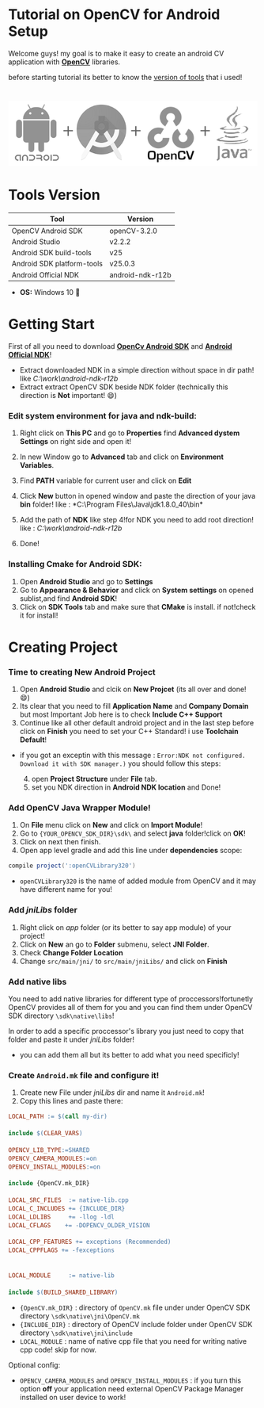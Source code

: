 # Tutorial on OpenCV for Android Setup

Welcome guys!
my goal is to make it easy to create an android CV application with **[OpenCV](http://opencv.org/)** libraries.

before starting tutorial its better to know the [version of tools](#tools-version) that i used!

#

![OpenCV for Android](/images/LOGO.png)

# Tools Version

Tool | Version
------------ | -------------
OpenCV Android SDK | openCV-3.2.0
Android Studio | v2.2.2
Android SDK build-tools | v25
Android SDK platform-tools | v25.0.3
Android Official NDK | android-ndk-r12b

* **OS:** Windows 10 :shit:

# Getting Start

First of all you need to download [**OpenCv Android SDK**](http://opencv.org/downloads.html) and [**Android Official NDK**](https://developer.android.com/ndk/downloads/index.html)!
* Extract downloaded NDK in a simple direction without  space in dir path! like *C:\work\android-ndk-r12b*
* Extract extract OpenCV SDK beside NDK folder (technically this direction is **Not** important! :smile:)

### Edit system environment for java and ndk-build:

1. Right click on **This PC** and go to **Properties** find **Advanced dystem Settings** on right side and open it!
2. In new Window go to **Advanced** tab and click on **Environment Variables**.
3. Find **PATH** variable for current user and click on **Edit**
4. Click **New** button in opened window and paste the direction of your java **bin** folder! like : *C:\Program Files\Java\jdk1.8.0_40\bin\*

5. Add the path of **NDK** like step 4!for NDK you need to add root direction! like : *C:\work\android-ndk-r12b*
6. Done!

### Installing Cmake for Android SDK:

1. Open **Android Studio** and go to **Settings**
2. Go to **Appearance & Behavior** and click on **System settings** on opened sublist,and find **Android SDK**!
3. Click on **SDK Tools** tab and make sure that **CMake** is install. if not!check it for install!

# Creating Project

### Time to creating New Android Project

1. Open **Android Studio** and clcik on **New Projcet** (its all over and done! :smile:)
2. Its clear that you need to fill **Application Name** and **Company Domain** but most Important Job here is to check **Include C++ Support**
3. Continue like all other default android project and in the last step before click on **Finish** you need to set your C++ Standard! i use **Toolchain Default**!

* if you got an exceptin with this message : ``Error:NDK not configured. 
Download it with SDK manager.)`` you should follow this steps:

  4. open **Project Structure** under **File** tab.
  5. set you NDK direction in **Android NDK location** and Done!

### Add OpenCV Java Wrapper Module!

1. On **File** menu click on **New** and click on **Import Module**!
2. Go to ` {YOUR_OPENCV_SDK_DIR}\sdk\ ` and select **java** folder!click on **OK**!
3. Click on next then finish.
4. Open app level gradle and add this line under **dependencies** scope:

```gradle
compile project(':openCVLibrary320')

```
* `openCVLibrary320` is the name of added module from OpenCV and it may have different name for you!

### Add *jniLibs* folder

1. Right click on *app* folder (or its better to say app module) of your project!
2. Click on **New** an go to **Folder** submenu, select **JNI Folder**.
3. Check **Change Folder Location**
4. Change `src/main/jni/` to `src/main/jniLibs/` and click on **Finish**

### Add native libs

You need to add native libraries for different type of proccessors!fortunetly OpenCV provides all of them for you and you can find them under OpenCV SDK directory `\sdk\native\libs`!

In order to add a specific proccessor's library you just need to copy that folder and paste it under *jniLibs* folder!

* you can add them all but its better to add what you need specificly!

### Create `Android.mk` file and configure it!

1. Create new File under *jniLibs* dir and name it `Android.mk`!
2. Copy this lines and paste there:

```mk
LOCAL_PATH := $(call my-dir)

include $(CLEAR_VARS)

OPENCV_LIB_TYPE:=SHARED
OPENCV_CAMERA_MODULES:=on
OPENCV_INSTALL_MODULES:=on

include {OpenCV.mk_DIR}

LOCAL_SRC_FILES  := native-lib.cpp
LOCAL_C_INCLUDES += {INCLUDE_DIR}
LOCAL_LDLIBS     += -llog -ldl
LOCAL_CFLAGS    += -DOPENCV_OLDER_VISION

LOCAL_CPP_FEATURES += exceptions (Recommended)
LOCAL_CPPFLAGS += -fexceptions


LOCAL_MODULE     := native-lib

include $(BUILD_SHARED_LIBRARY)
```

* `{OpenCV.mk_DIR}` : directory of `OpenCV.mk` file under under OpenCV SDK directory `\sdk\native\jni\OpenCV.mk`
* `{INCLUDE_DIR}` : directory of OpenCV include folder under OpenCV SDK directory `\sdk\native\jni\include`
*  `LOCAL_MODULE` : name of native cpp file that you need for writing native cpp code! skip for now.

Optional config:
* `OPENCV_CAMERA_MODULES` and `OPENCV_INSTALL_MODULES` : if you turn this option **off** your application need external OpenCV Package Manager installed on user device to work!

